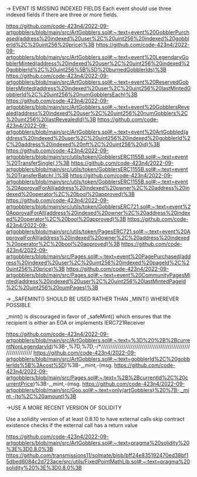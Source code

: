 -> EVENT IS MISSING INDEXED FIELDS
Each event should use three indexed fields if there are three or more fields.

https://github.com/code-423n4/2022-09-artgobblers/blob/main/src/ArtGobblers.sol#:~:text=event%20GobblerPurchased(address%20indexed%20user%2C%20uint256%20indexed%20gobblerId%2C%20uint256%20price)%3B
https://github.com/code-423n4/2022-09-artgobblers/blob/main/src/ArtGobblers.sol#:~:text=event%20LegendaryGobblerMinted(address%20indexed%20user%2C%20uint256%20indexed%20gobblerId%2C%20uint256%5B%5D%20burnedGobblerIds)%3B
https://github.com/code-423n4/2022-09-artgobblers/blob/main/src/ArtGobblers.sol#:~:text=event%20ReservedGobblersMinted(address%20indexed%20user%2C%20uint256%20lastMintedGobblerId%2C%20uint256%20numGobblersEach)%3B
https://github.com/code-423n4/2022-09-artgobblers/blob/main/src/ArtGobblers.sol#:~:text=event%20GobblersRevealed(address%20indexed%20user%2C%20uint256%20numGobblers%2C%20uint256%20lastRevealedId)%3B
https://github.com/code-423n4/2022-09-artgobblers/blob/main/src/ArtGobblers.sol#:~:text=event%20ArtGobbled(address%20indexed%20user%2C%20uint256%20indexed%20gobblerId%2C%20address%20indexed%20nft%2C%20uint256%20id)%3B
https://github.com/code-423n4/2022-09-artgobblers/blob/main/src/utils/token/GobblersERC1155B.sol#:~:text=event%20TransferSingle(,)%3B
https://github.com/code-423n4/2022-09-artgobblers/blob/main/src/utils/token/GobblersERC1155B.sol#:~:text=event%20TransferBatch(,)%3B
https://github.com/code-423n4/2022-09-artgobblers/blob/main/src/utils/token/GobblersERC1155B.sol#:~:text=event%20ApprovalForAll(address%20indexed%20owner%2C%20address%20indexed%20operator%2C%20bool%20approved)%3B
https://github.com/code-423n4/2022-09-artgobblers/blob/main/src/utils/token/GobblersERC721.sol#:~:text=event%20ApprovalForAll(address%20indexed%20owner%2C%20address%20indexed%20operator%2C%20bool%20approved)%3B
https://github.com/code-423n4/2022-09-artgobblers/blob/main/src/utils/token/PagesERC721.sol#:~:text=event%20ApprovalForAll(address%20indexed%20owner%2C%20address%20indexed%20operator%2C%20bool%20approved)%3B
https://github.com/code-423n4/2022-09-artgobblers/blob/main/src/Pages.sol#:~:text=event%20PagePurchased(address%20indexed%20user%2C%20uint256%20indexed%20pageId%2C%20uint256%20price)%3B
https://github.com/code-423n4/2022-09-artgobblers/blob/main/src/Pages.sol#:~:text=event%20CommunityPagesMinted(address%20indexed%20user%2C%20uint256%20lastMintedPageId%2C%20uint256%20numPages)%3B


-> _SAFEMINT() SHOULD BE USED RATHER THAN _MINT() WHEREVER POSSIBLE

_mint() is discouraged in favor of _safeMint() which ensures that the recipient is either an EOA or implements IERC721Receiver

https://github.com/code-423n4/2022-09-artgobblers/blob/main/src/ArtGobblers.sol#:~:text=%3D%20%2B%2BcurrentNonLegendaryId)%3B-,%7D,%7D,-/*//////////////////////////////////////////////////////////////
https://github.com/code-423n4/2022-09-artgobblers/blob/main/src/ArtGobblers.sol#:~:text=gobblerId%2C%20gobblerIds%5B%3Acost%5D)%3B-,_mint,-(msg.
https://github.com/code-423n4/2022-09-artgobblers/blob/main/src/Pages.sol#:~:text=%2B%2BcurrentId%2C%20currentPrice)%3B-,_mint,-(msg.
https://github.com/code-423n4/2022-09-artgobblers/blob/main/src/Goo.sol#:~:text=only(artGobblers)%20%7B-,_mint,-(to%2C%20amount)%3B


->USE A MORE RECENT VERSION OF SOLIDITY

Use a solidity version of at least 0.8.10 to have external calls skip contract existence checks if the external call has a return value

https://github.com/code-423n4/2022-09-artgobblers/blob/main/src/ArtGobblers.sol#:~:text=pragma%20solidity%20%3E%3D0.8.0%3B
https://github.com/transmissions11/solmate/blob/bff24e835192470ed38bf15dbed6084c2d723ace/src/utils/FixedPointMathLib.sol#:~:text=pragma%20solidity%20%3E%3D0.8.0%3B
